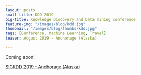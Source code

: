 ```yaml
---
layout: posts
small-title: KDD 2019
big-title: Knowledge Discovery and Data mining conference
feature-img: "/images/blog/kdd.jpg"
thumbnail: "/images/blog/thumbs/kdd.jpg"
tags: [Conference, Machine Learning, Travel]
teaser: August 2019 - Anchorage (Alaska)

---
```




Coming soon!

[SIGKDD 2019 - Anchorage (Alaska)](https://www.kdd.org/kdd2019/)


